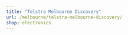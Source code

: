 ```yaml
---
title: "Telstra Melbourne Discovery"
url: /melbourne/telstra-melbourne-discovery/
shop: electronics
---
```

